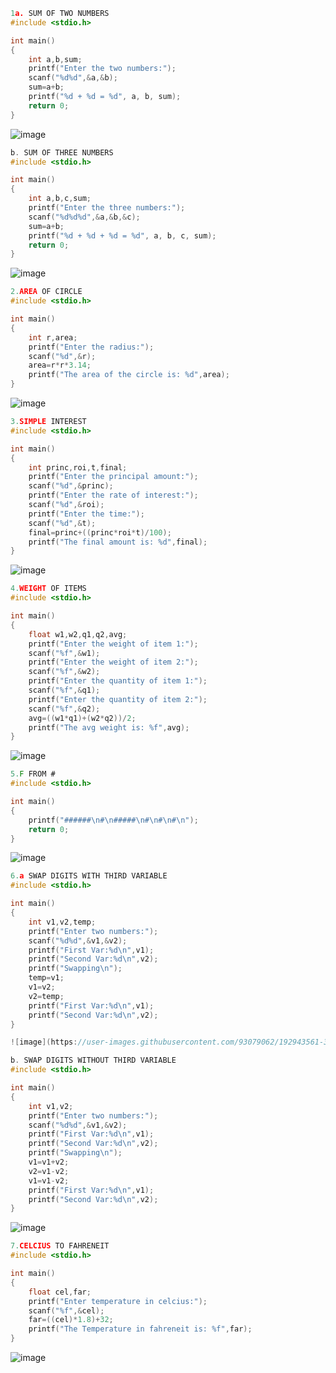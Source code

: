 ```c
1a. SUM OF TWO NUMBERS
#include <stdio.h>

int main()
{
    int a,b,sum;
    printf("Enter the two numbers:");
    scanf("%d%d",&a,&b);
    sum=a+b;
    printf("%d + %d = %d", a, b, sum);
    return 0;
}
```
![image](https://user-images.githubusercontent.com/93079062/192942392-3b071762-7332-4f6a-9f4b-f5c25d5c4492.png)
```c
b. SUM OF THREE NUMBERS 
#include <stdio.h>

int main()
{
    int a,b,c,sum;
    printf("Enter the three numbers:");
    scanf("%d%d%d",&a,&b,&c);
    sum=a+b;
    printf("%d + %d + %d = %d", a, b, c, sum);
    return 0;
}
```
![image](https://user-images.githubusercontent.com/93079062/192942451-772779df-8c52-4157-9f7b-867ecdb23e09.png)
```c
2.AREA OF CIRCLE
#include <stdio.h>

int main()
{
    int r,area;
    printf("Enter the radius:");
    scanf("%d",&r);
    area=r*r*3.14;
    printf("The area of the circle is: %d",area);
}
```
![image](https://user-images.githubusercontent.com/93079062/192942495-9861f4db-96c0-489d-8e63-68f19b401919.png)
```c
3.SIMPLE INTEREST
#include <stdio.h>

int main()
{
    int princ,roi,t,final;
    printf("Enter the principal amount:");
    scanf("%d",&princ);
    printf("Enter the rate of interest:");
    scanf("%d",&roi);
    printf("Enter the time:");
    scanf("%d",&t);
    final=princ+((princ*roi*t)/100);
    printf("The final amount is: %d",final);
}
```
![image](https://user-images.githubusercontent.com/93079062/192943387-375ed2be-c6df-42d4-8c69-d5bf5a5179d8.png)
```c
4.WEIGHT OF ITEMS
#include <stdio.h>

int main()
{
    float w1,w2,q1,q2,avg;
    printf("Enter the weight of item 1:");
    scanf("%f",&w1);
    printf("Enter the weight of item 2:");
    scanf("%f",&w2);
    printf("Enter the quantity of item 1:");
    scanf("%f",&q1);
    printf("Enter the quantity of item 2:");
    scanf("%f",&q2);
    avg=((w1*q1)+(w2*q2))/2;
    printf("The avg weight is: %f",avg);
}
```
![image](https://user-images.githubusercontent.com/93079062/192943450-e6111e38-724a-4922-88d0-dd56ac4314bc.png)
```c
5.F FROM #
#include <stdio.h>

int main()
{
    printf("######\n#\n#####\n#\n#\n#\n");
    return 0;
}
```
![image](https://user-images.githubusercontent.com/93079062/192943493-246d7858-b130-4d1c-bc2c-d7e7daf2b6e6.png)
```c
6.a SWAP DIGITS WITH THIRD VARIABLE
#include <stdio.h>

int main()
{
    int v1,v2,temp;
    printf("Enter two numbers:");
    scanf("%d%d",&v1,&v2);
    printf("First Var:%d\n",v1);
    printf("Second Var:%d\n",v2);
    printf("Swapping\n");
    temp=v1;
    v1=v2;
    v2=temp;
    printf("First Var:%d\n",v1);
    printf("Second Var:%d\n",v2);
}

![image](https://user-images.githubusercontent.com/93079062/192943561-38e81dc7-2564-40a8-8b32-a3009a04caff.png)

b. SWAP DIGITS WITHOUT THIRD VARIABLE
#include <stdio.h>

int main()
{
    int v1,v2;
    printf("Enter two numbers:");
    scanf("%d%d",&v1,&v2);
    printf("First Var:%d\n",v1);
    printf("Second Var:%d\n",v2);
    printf("Swapping\n");
    v1=v1+v2;
    v2=v1-v2;
    v1=v1-v2;
    printf("First Var:%d\n",v1);
    printf("Second Var:%d\n",v2);
}
```
![image](https://user-images.githubusercontent.com/93079062/192943636-a2cb6c02-25cc-49e6-a021-2333df47c7dd.png)
```c
7.CELCIUS TO FAHRENEIT
#include <stdio.h>

int main()
{
    float cel,far;
    printf("Enter temperature in celcius:");
    scanf("%f",&cel);
    far=((cel)*1.8)+32;
    printf("The Temperature in fahreneit is: %f",far);
}
```
![image](https://user-images.githubusercontent.com/93079062/192943677-248d7e3d-3321-4339-8c8c-9a43baae3e1a.png)
